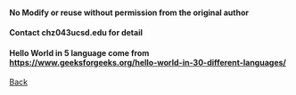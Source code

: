 #### No Modify or reuse without permission from the original author
#### Contact chz043ucsd.edu for detail
#### Hello World in 5 language come from https://www.geeksforgeeks.org/hello-world-in-30-different-languages/

[Back](index.md)
